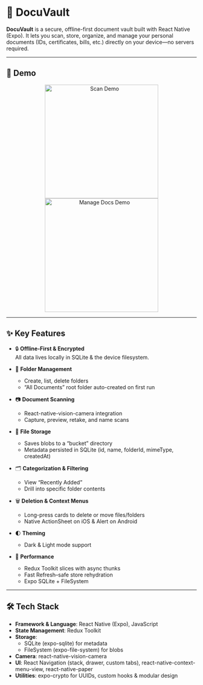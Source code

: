 # 🔐 DocuVault

**DocuVault** is a secure, offline-first document vault built with React Native (Expo). It lets you scan, store, organize, and manage your personal documents (IDs, certificates, bills, etc.) directly on your device—no servers required.

---

## 🎥 Demo

<div align="center">
  <img src="./assets/demos/scan.gif" alt="Scan Demo" width="300" />
  <img src="./assets/demos/managedocs_scan.gif" alt="Manage Docs Demo" width="300" />
</div>

---

## ✨ Key Features

- 🔒 **Offline-First & Encrypted**  
  All data lives locally in SQLite & the device filesystem.

- 📂 **Folder Management**

  - Create, list, delete folders
  - “All Documents” root folder auto-created on first run

- 📷 **Document Scanning**

  - React-native-vision-camera integration
  - Capture, preview, retake, and name scans

- 📁 **File Storage**

  - Saves blobs to a “bucket” directory
  - Metadata persisted in SQLite (id, name, folderId, mimeType, createdAt)

- 🗂️ **Categorization & Filtering**

  - View “Recently Added”
  - Drill into specific folder contents

- 🗑️ **Deletion & Context Menus**

  - Long-press cards to delete or move files/folders
  - Native ActionSheet on iOS & Alert on Android

- 🌓 **Theming**

  - Dark & Light mode support

- 🚀 **Performance**
  - Redux Toolkit slices with async thunks
  - Fast Refresh–safe store rehydration
  - Expo SQLite + FileSystem

---

## 🛠 Tech Stack

- **Framework & Language**: React Native (Expo), JavaScript
- **State Management**: Redux Toolkit
- **Storage**:
  - SQLite (expo-sqlite) for metadata
  - FileSystem (expo-file-system) for blobs
- **Camera**: react-native-vision-camera
- **UI**: React Navigation (stack, drawer, custom tabs), react-native-context-menu-view, react-native-paper
- **Utilities**: expo-crypto for UUIDs, custom hooks & modular design
